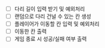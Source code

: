 - [ ] 다리 길이 입력 받기 및 예외처리
- [ ] 랜덤으로 다리 건널 수 있는 칸 생성
- [ ] 플레이어가 이동할 칸 입력 및 예외처리
- [ ] 이동한 칸 출력
- [ ] 게임 종료 시 성공/실패 여부 출력